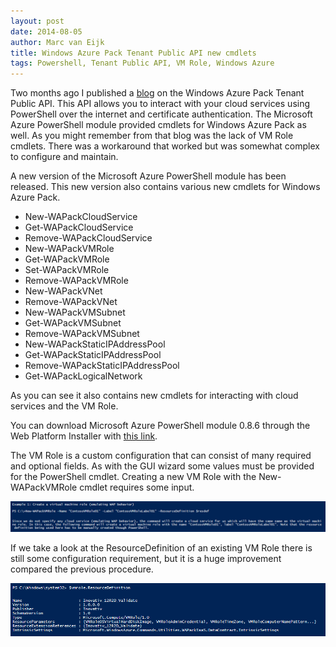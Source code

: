 ```yaml
---
layout: post
date: 2014-08-05
author: Marc van Eijk
title: Windows Azure Pack Tenant Public API new cmdlets
tags: Powershell, Tenant Public API, VM Role, Windows Azure 
---
```

Two months ago I published a [blog](/2014/06/11/tenantpublicapi) on the Windows Azure Pack Tenant Public API. This API allows you to interact with your cloud services using PowerShell over the internet and certificate authentication. The Microsoft Azure PowerShell module provided cmdlets for Windows Azure Pack as well. As you might remember from that blog was the lack of VM Role cmdlets. There was a workaround that worked but was somewhat complex to configure and maintain.

A new version of the Microsoft Azure PowerShell module has been released. This new version also contains various new cmdlets for Windows Azure Pack.

- New-WAPackCloudService 
- Get-WAPackCloudService 
- Remove-WAPackCloudService 
- New-WAPackVMRole 
- Get-WAPackVMRole 
- Set-WAPackVMRole 
- Remove-WAPackVMRole 
- New-WAPackVNet 
- Remove-WAPackVNet 
- New-WAPackVMSubnet 
- Get-WAPackVMSubnet 
- Remove-WAPackVMSubnet 
- New-WAPackStaticIPAddressPool 
- Get-WAPackStaticIPAddressPool 
- Remove-WAPackStaticIPAddressPool 
- Get-WAPackLogicalNetwork

As you can see it also contains new cmdlets for interacting with cloud services and the VM Role.

You can download Microsoft Azure PowerShell module 0.8.6 through the Web Platform Installer with [this link](http://go.microsoft.com/?linkid=9811175&clcid=0x409).

The VM Role is a custom configuration that can consist of many required and optional fields. As with the GUI wizard some values must be provided for the PowerShell cmdlet. Creating a new VM Role with the New-WAPackVMRole cmdlet requires some input.

<img src="/images/2014-08-05/01wapcmdlet.png" width="720">

If we take a look at the ResourceDefinition of an existing VM Role there is still some configuration requirement, but it is a huge improvement compared the previous procedure.

<img src="/images/2014-08-05/02resdef.png" width="720">
